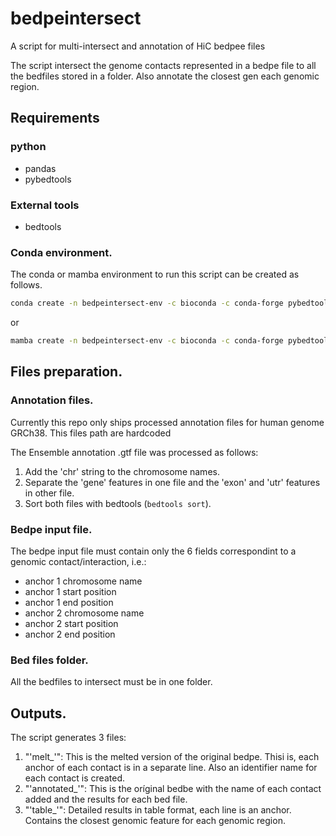 # bedpeintersect
A script for multi-intersect and annotation of HiC bedpee files

The script intersect the genome contacts represented in a bedpe file to all the bedfiles stored
in a folder. Also annotate the closest gen each genomic region.

## Requirements

### python
- pandas
- pybedtools

### External tools
- bedtools

### Conda environment.

The conda or mamba environment to run this script can be created as follows.

```bash
conda create -n bedpeintersect-env -c bioconda -c conda-forge pybedtools pandas
```

or 

```bash
mamba create -n bedpeintersect-env -c bioconda -c conda-forge pybedtools pandas
```


## Files preparation.

### Annotation files.

Currently this repo only ships processed annotation files for human genome GRCh38. This files path are 
hardcoded

The Ensemble annotation .gtf file was processed as follows:

1. Add the 'chr' string to the chromosome names.
2. Separate the 'gene' features in one file and the 'exon' and 'utr' features in other file.
3. Sort  both files with bedtools (`bedtools sort`).

### Bedpe input file.

The bedpe input file must contain only the 6 fields correspondint to a genomic contact/interaction, i.e.:

  - anchor 1 chromosome name 
  - anchor 1 start position 
  - anchor 1 end position
  - anchor 2 chromosome name 
  - anchor 2 start position 
  - anchor 2 end position


### Bed files folder.

All the bedfiles to intersect must be in one folder.

## Outputs.

The script generates 3 files:

1. "'melt_'": This is the melted version of the original bedpe. Thisi is, each anchor of each contact 
is in a separate line. Also an identifier name for each contact is created.
2. "'annotated_'": This is the oríginal bedbe with the name of each contact added and the results 
for each bed file.
3. "'table_'": Detailed results in table format, each line is an anchor. Contains the closest genomic
feature for each genomic region.



